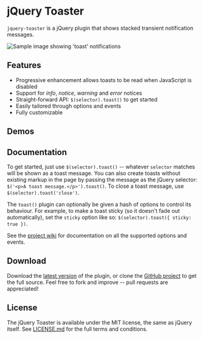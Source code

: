 # jQuery Toaster

`jquery-toaster` is a jQuery plugin that shows stacked transient notification messages. 

<img alt="Sample image showing 'toast' notifications" src="./docs/sample.png">
     
## Features

* Progressive enhancement allows toasts to be read when JavaScript is disabled
* Support for *info*, *notice*, *warning* and *error* notices
* Straight-forward API: `$(selector).toast()` to get started
* Easily tailored through options and events
* Fully customizable

## Demos

## Documentation

To get started, just use `$(selector).toast()` -- whatever `selector` matches will be shown as a toast message. You can also create toasts without existing markup in the page by passing the message as the jQuery selector: `$('<p>A toast message.</p>').toast()`. To close a toast message, use `$(selector).toast('close')`.

The `toast()` plugin can optionally be given a hash of options to control its behaviour. For example, to make a toast sticky (so it doesn't fade out automatically), set the `sticky` option like so: `$(selector).toast({ sticky: true })`.

See the [project wiki][] for documentation on all the supported options and events.

## Download

Download the [latest version][] of the plugin, or clone the [GitHub project][] to get the full source. Feel free to fork and improve -- pull requests are appreciated!

## License

The jQuery Toaster is available under the MIT license, the same as jQuery itself. See [LICENSE.md][] for the full terms and conditions.


  [project wiki]:     https://github.com/laurie71/jquery-toaster/wiki
  [latest version]:   https://github.com/laurie71/jquery-toaster/archives/v0.1.0
  [GitHub project]:   https://github.com/laurie71/jquery-toaser/
  [LICENSE.md]:       ./License.md
  
  
<!-- ======================================== -->
<!-- In-page demo -->
<!-- ======================================== -->
<link rel=stylesheet href="../jquery.toaster.css">
<script src="http://ajax.googleapis.com/ajax/libs/jquery/1.5.2/jquery.min.js"></script>
<script src="../jquery.toaster.js"></script>
<script>
    function mktoast() {
      var levels = ['info', 'notice', 'warn', 'error'],
          level = Math.floor(Math.random() * levels.length),
          type = levels[level]
          msg = 'A sample toast of type: '+type;
          
      $('<div>'+msg+'</div>').toast({ 
          type: type
      });
    }

    $(function() {
      var dur = $.fn.toast.defaults.duration / 3;
  
      mktoast(); 
      setTimeout(mktoast, dur);
      setTimeout(mktoast, dur*2);
      setInterval(mktoast, dur*3);
    });
</script>
  